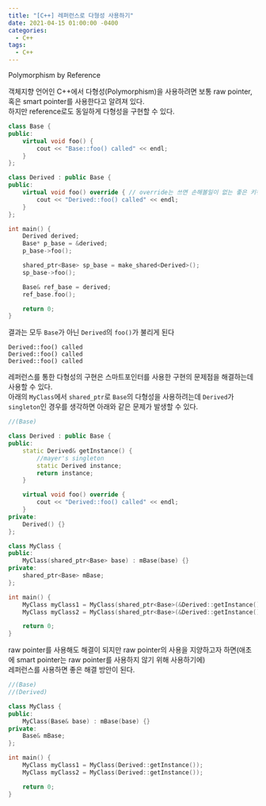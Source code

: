 ```yaml
---
title: "[C++] 레퍼런스로 다형성 사용하기"
date: 2021-04-15 01:00:00 -0400
categories:
  - C++
tags:
  - C++
---
```

Polymorphism by Reference

객체지향 언어인 C++에서 다형성(Polymorphism)을 사용하려면 보통 raw pointer, 혹은 smart pointer를 사용한다고 알려져 있다.  
하지만 reference로도 동일하게 다형성을 구현할 수 있다.

```cpp
class Base {
public:
    virtual void foo() {
        cout << "Base::foo() called" << endl;
    }
};

class Derived : public Base {
public:
    virtual void foo() override { // override는 쓰면 손해볼일이 없는 좋은 키워드다
        cout << "Derived::foo() called" << endl;
    }
};

int main() {
    Derived derived;
    Base* p_base = &derived;
    p_base->foo();

    shared_ptr<Base> sp_base = make_shared<Derived>();
    sp_base->foo();

    Base& ref_base = derived;
    ref_base.foo();

    return 0;
}
```
결과는 모두 `Base`가 아닌 `Derived`의 `foo()`가 불리게 된다
```
Derived::foo() called
Derived::foo() called
Derived::foo() called
```

레퍼런스를 통한 다형성의 구현은 스마트포인터를 사용한 구현의 문제점을 해결하는데 사용할 수 있다.  
아래의 `MyClass`에서 `shared_ptr`로 `Base`의 다형성을 사용하려는데 `Derived`가 `singleton`인 경우를 생각하면 아래와 같은 문제가 발생할 수 있다.
```cpp
//(Base)

class Derived : public Base {
public:
    static Derived& getInstance() {
        //mayer's singleton
        static Derived instance;
        return instance;
    }

    virtual void foo() override {
        cout << "Derived::foo() called" << endl;
    }
private:
    Derived() {}
};

class MyClass {
public:
    MyClass(shared_ptr<Base> base) : mBase(base) {}
private:
    shared_ptr<Base> mBase;
};

int main() {
    MyClass myClass1 = MyClass(shared_ptr<Base>(&Derived::getInstance())); // Do not! 종료시 Derived singleton객체를 파괴하려 한다
    MyClass myClass2 = MyClass(shared_ptr<Base>(&Derived::getInstance())); // Do not! Derived singleton객체의 control block이 중복 생성된다

    return 0;
}
```

raw pointer를 사용해도 해결이 되지만 raw pointer의 사용을 지양하고자 하면(애초에 smart pointer는 raw pointer를 사용하지 않기 위해 사용하기에)  
레퍼런스를 사용하면 좋은 해결 방안이 된다.
```cpp
//(Base)
//(Derived)

class MyClass {
public:
    MyClass(Base& base) : mBase(base) {}
private:
    Base& mBase;
};

int main() {
    MyClass myClass1 = MyClass(Derived::getInstance());
    MyClass myClass2 = MyClass(Derived::getInstance());

    return 0;
}
```
